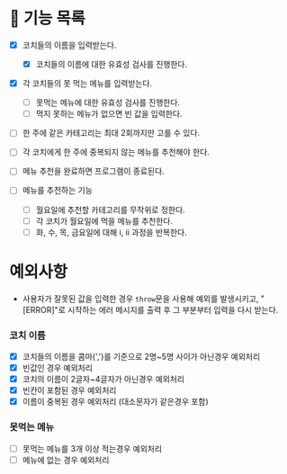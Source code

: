 # 🚀 기능 목록

- [x] 코치들의 이름을 입력받는다.

  - [x] 코치들의 이름에 대한 유효성 검사를 진행한다.

- [x] 각 코치들의 못 먹는 메뉴를 입력받는다.

  - [ ] 못먹는 메뉴에 대한 유효성 검사를 진행한다.
  - [ ] 먹지 못하는 메뉴가 없으면 빈 값을 입력한다.

- [ ] 한 주에 같은 카테고리는 최대 2회까지만 고를 수 있다.
- [ ] 각 코치에게 한 주에 중복되지 않는 메뉴를 추천해야 한다.

- [ ] 메뉴 추천을 완료하면 프로그램이 종료된다.

- [ ] 메뉴를 추천하는 기능
  - [ ] 월요일에 추천할 카테고리를 무작위로 정한다.
  - [ ] 각 코치가 월요일에 먹을 메뉴를 추천한다.
  - [ ] 화, 수, 목, 금요일에 대해 i, ii 과정을 반복한다.

# 예외사항

- 사용자가 잘못된 값을 입력한 경우 `throw`문을 사용해 예외를 발생시키고, "[ERROR]"로 시작하는 에러 메시지를 출력 후 그 부분부터 입력을 다시 받는다.

### 코치 이름

- [x] 코치들의 이름을 콤마(',')를 기준으로 2명~5명 사이가 아닌경우 예외처리
- [x] 빈값인 경우 예외처리
- [x] 코치의 이름이 2글자~4글자가 아닌경우 예외처리
- [x] 빈칸이 포함된 경우 예외처리
- [x] 이름이 중복된 경우 예외처리 (대소문자가 같은경우 포함)

### 못먹는 메뉴

- [ ] 못먹는 메뉴를 3개 이상 적는경우 예외처리
- [ ] 메뉴에 없는 경우 예외처리
